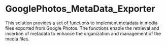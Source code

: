 # GooglePhotos_MetaData_Exporter
This solution provides a set of functions to implement metadata in media files exported from Google Photos. The functions enable the retrieval and insertion of metadata to enhance the organization and management of the media files.
